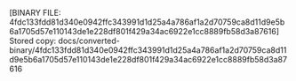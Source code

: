 [BINARY FILE: 4fdc133fdd81d340e0942ffc343991d1d25a4a786af1a2d70759ca8d11d9e5b6a1705d57e110143de1e228df801f429a34ac6922e1cc8889fb58d3a87616]
Stored copy: docs/converted-binary/4fdc133fdd81d340e0942ffc343991d1d25a4a786af1a2d70759ca8d11d9e5b6a1705d57e110143de1e228df801f429a34ac6922e1cc8889fb58d3a87616
